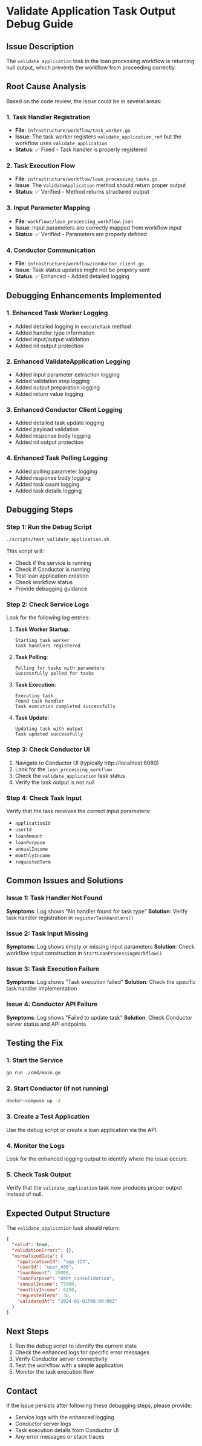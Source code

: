 # Validate Application Task Output Debug Guide

## Issue Description

The `validate_application` task in the loan processing workflow is returning null output, which prevents the workflow from proceeding correctly.

## Root Cause Analysis

Based on the code review, the issue could be in several areas:

### 1. Task Handler Registration
- **File**: `infrastructure/workflow/task_worker.go`
- **Issue**: The task worker registers `validate_application_ref` but the workflow uses `validate_application`
- **Status**: ✅ Fixed - Task handler is properly registered

### 2. Task Execution Flow
- **File**: `infrastructure/workflow/loan_processing_tasks.go`
- **Issue**: The `ValidateApplication` method should return proper output
- **Status**: ✅ Verified - Method returns structured output

### 3. Input Parameter Mapping
- **File**: `workflows/loan_processing_workflow.json`
- **Issue**: Input parameters are correctly mapped from workflow input
- **Status**: ✅ Verified - Parameters are properly defined

### 4. Conductor Communication
- **File**: `infrastructure/workflow/conductor_client.go`
- **Issue**: Task status updates might not be properly sent
- **Status**: ✅ Enhanced - Added detailed logging

## Debugging Enhancements Implemented

### 1. Enhanced Task Worker Logging
- Added detailed logging in `executeTask` method
- Added handler type information
- Added input/output validation
- Added nil output protection

### 2. Enhanced ValidateApplication Logging
- Added input parameter extraction logging
- Added validation step logging
- Added output preparation logging
- Added return value logging

### 3. Enhanced Conductor Client Logging
- Added detailed task update logging
- Added payload validation
- Added response body logging
- Added nil output protection

### 4. Enhanced Task Polling Logging
- Added polling parameter logging
- Added response body logging
- Added task count logging
- Added task details logging

## Debugging Steps

### Step 1: Run the Debug Script
```bash
./scripts/test_validate_application.sh
```

This script will:
- Check if the service is running
- Check if Conductor is running
- Test loan application creation
- Check workflow status
- Provide debugging guidance

### Step 2: Check Service Logs
Look for the following log entries:

1. **Task Worker Startup**:
   ```
   Starting task worker
   Task handlers registered
   ```

2. **Task Polling**:
   ```
   Polling for tasks with parameters
   Successfully polled for tasks
   ```

3. **Task Execution**:
   ```
   Executing task
   Found task handler
   Task execution completed successfully
   ```

4. **Task Update**:
   ```
   Updating task with output
   Task updated successfully
   ```

### Step 3: Check Conductor UI
1. Navigate to Conductor UI (typically http://localhost:8080)
2. Look for the `loan_processing_workflow`
3. Check the `validate_application` task status
4. Verify the task output is not null

### Step 4: Check Task Input
Verify that the task receives the correct input parameters:
- `applicationId`
- `userId`
- `loanAmount`
- `loanPurpose`
- `annualIncome`
- `monthlyIncome`
- `requestedTerm`

## Common Issues and Solutions

### Issue 1: Task Handler Not Found
**Symptoms**: Log shows "No handler found for task type"
**Solution**: Verify task handler registration in `registerTaskHandlers()`

### Issue 2: Task Input Missing
**Symptoms**: Log shows empty or missing input parameters
**Solution**: Check workflow input construction in `StartLoanProcessingWorkflow()`

### Issue 3: Task Execution Failure
**Symptoms**: Log shows "Task execution failed"
**Solution**: Check the specific task handler implementation

### Issue 4: Conductor API Failure
**Symptoms**: Log shows "Failed to update task"
**Solution**: Check Conductor server status and API endpoints

## Testing the Fix

### 1. Start the Service
```bash
go run ./cmd/main.go
```

### 2. Start Conductor (if not running)
```bash
docker-compose up -d
```

### 3. Create a Test Application
Use the debug script or create a loan application via the API.

### 4. Monitor the Logs
Look for the enhanced logging output to identify where the issue occurs.

### 5. Check Task Output
Verify that the `validate_application` task now produces proper output instead of null.

## Expected Output Structure

The `validate_application` task should return:

```json
{
  "valid": true,
  "validationErrors": {},
  "normalizedData": {
    "applicationId": "app_123",
    "userId": "user_456",
    "loanAmount": 25000,
    "loanPurpose": "debt_consolidation",
    "annualIncome": 75000,
    "monthlyIncome": 6250,
    "requestedTerm": 36,
    "validatedAt": "2024-01-01T00:00:00Z"
  }
}
```

## Next Steps

1. Run the debug script to identify the current state
2. Check the enhanced logs for specific error messages
3. Verify Conductor server connectivity
4. Test the workflow with a simple application
5. Monitor the task execution flow

## Contact

If the issue persists after following these debugging steps, please provide:
- Service logs with the enhanced logging
- Conductor server logs
- Task execution details from Conductor UI
- Any error messages or stack traces
